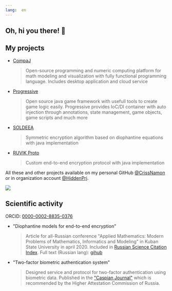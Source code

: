 ```yaml
---
lang:  en
---
```

## Oh, hi you there! 👋

## My projects
- [CompaJ](https://github.com/CrissNamon/compaj-cloud)
    > Open-source programming and numeric computing platform for math modeling and visualization with fully functional programming language. Includes desktop application and cloud service
- [Progressive](https://github.com/CrissNamon/progressive)
    > Open source java game framework with usefull tools to create game logic easily. Progressive provides IoC/DI container with auto injection through annotations, state management, game objects, game scripts and much more
- [SOLDEEA](https://github.com/CrissNamon/soldeea)
    > Symmetric encryption algorithm based on diophantine equations with java implementation
- [RUVIK Proto](https://github.com/CrissNamon/ruvik-proto-java)
    > Custom end-to-end encryption protocol with java implementation
    
All these and other projects available on my personal GitHub [@CrissNamon](https://github.com/CrissNamon) or in organization account [@HiddenPrj](https://github.com/HiddenPrj).
    
<img src="https://github-readme-stats.vercel.app/api?username=crissnamon&title_color=0074D9&text_color=E5C07B&icon_color=2ECC40&border_color=30363D&bg_color=161B22&show_icons=true&cache_seconds=1800&locale=en&border_radius=5&hide=,issues,&count_private=true&include_all_commit=true"/>

## Scientific activity
ORCID: [0000-0002-8835-0376](https://orcid.org/0000-0002-8835-0376)
- "Diophantine models for end-to-end encryption"
    > Article for all-Russian conference "Applied Mathematics: Modern Problems of Mathematics, Informatics and Modeling" in Kuban State University in april 2020. Included in [Russian Science Citation Index](https://www.elibrary.ru/item.asp?id=46415961). Full text (Russian lang): [gihub](https://raw.githubusercontent.com/CrissNamon/crissnamon.github.io/main/ru/science/diophantine_models_for_encryption.pdf)
- "Two-factor biometric authentication system"
    > Designed service and protocol for two-factor authentication using biometric data. Published in the ["Caspian Journal"](https://hi-tech.asu.edu.ru/files/4(56)/66-74.pdf) which is recommended by the Higher Attestation Commission of Russia. 
